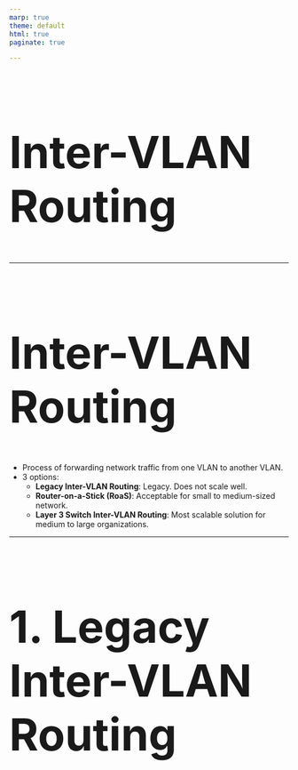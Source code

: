 ```yaml
---
marp: true
theme: default
html: true
paginate: true

---
```

<style>
img[alt~="center"] {
  display: block;
  margin: 0 auto;
}
</style>

<style scoped>
h1 {
  font-size: 80px;
}
</style>

<!-- _class: invert -->

<!-- _paginate: false -->

# Inter-VLAN Routing

<!-- _footer: CCNA2v7 Module 4 Inter-VLAN Routing\nPedro Durán -->

---

# Inter-VLAN Routing
- Process of forwarding network traffic from one VLAN to another VLAN.
- 3 options:
  - **Legacy Inter-VLAN Routing**: Legacy. Does not scale well.
  - **Router-on-a-Stick (RoaS)**: Acceptable for small to medium-sized network.
  - **Layer 3 Switch Inter-VLAN Routing**: Most scalable solution for medium to large organizations.

---

# 1. Legacy Inter-VLAN Routing

